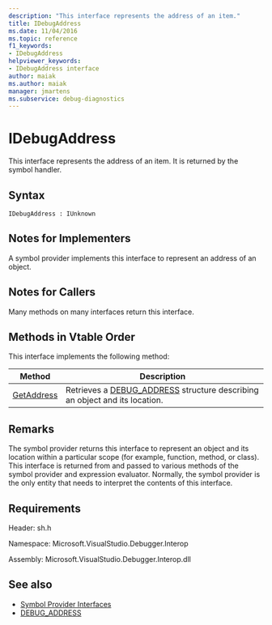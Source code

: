 ```yaml
---
description: "This interface represents the address of an item."
title: IDebugAddress
ms.date: 11/04/2016
ms.topic: reference
f1_keywords:
- IDebugAddress
helpviewer_keywords:
- IDebugAddress interface
author: maiak
ms.author: maiak
manager: jmartens
ms.subservice: debug-diagnostics
---
```

# IDebugAddress

This interface represents the address of an item. It is returned by the symbol handler.

## Syntax

```
IDebugAddress : IUnknown
```

## Notes for Implementers
 A symbol provider implements this interface to represent an address of an object.

## Notes for Callers
 Many methods on many interfaces return this interface.

## Methods in Vtable Order
 This interface implements the following method:

|Method|Description|
|------------|-----------------|
|[GetAddress](../../../extensibility/debugger/reference/idebugaddress-getaddress.md)|Retrieves a [DEBUG_ADDRESS](../../../extensibility/debugger/reference/debug-address.md) structure describing an object and its location.|

## Remarks
 The symbol provider returns this interface to represent an object and its location within a particular scope (for example, function, method, or class). This interface is returned from and passed to various methods of the symbol provider and expression evaluator. Normally, the symbol provider is the only entity that needs to interpret the contents of this interface.

## Requirements
 Header: sh.h

 Namespace: Microsoft.VisualStudio.Debugger.Interop

 Assembly: Microsoft.VisualStudio.Debugger.Interop.dll

## See also
- [Symbol Provider Interfaces](../../../extensibility/debugger/reference/symbol-provider-interfaces.md)
- [DEBUG_ADDRESS](../../../extensibility/debugger/reference/debug-address.md)
